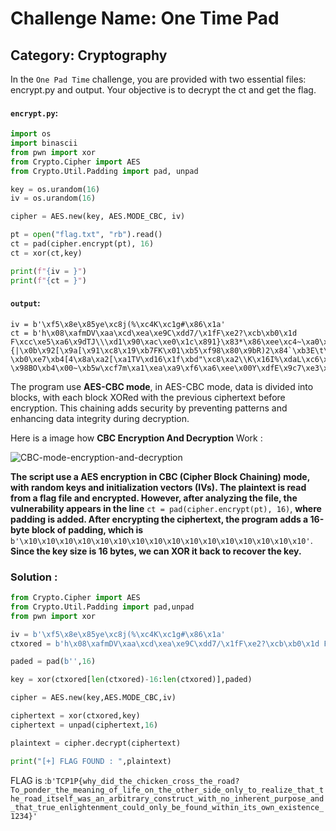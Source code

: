 # Challenge Name: One Time Pad
## Category: Cryptography

In the `One Pad Time` challenge, you are provided with two essential files: encrypt.py and output. Your objective is to decrypt the ct and get the flag.

#### `encrypt.py`:

```python
import os
import binascii
from pwn import xor
from Crypto.Cipher import AES
from Crypto.Util.Padding import pad, unpad

key = os.urandom(16)
iv = os.urandom(16)

cipher = AES.new(key, AES.MODE_CBC, iv)

pt = open("flag.txt", "rb").read()
ct = pad(cipher.encrypt(pt), 16)
ct = xor(ct,key)

print(f"{iv = }")
print(f"{ct = }")
```

#### `output`:

```
iv = b'\xf5\x8e\x85ye\xc8j(%\xc4K\xc1g#\x86\x1a'
ct = b'h\x08\xafmDV\xaa\xcd\xea\xe9C\xdd7/\x1fF\xe2?\xcb\xb0\x1d F\xcc\xe5\xa6\x9dTJ\\\xd1\x90\xac\xe0\x1c\x891}\x83*\x86\xee\xc4~\xa0\x18\xa8\x06\xea"{|\x0b\x92[\x9a[\x91\xc8\x19\xb7FK\x01\xb5\xf98\x80\x9bR)2\x84`\xb3E\t\xd5\xe5\xf0[\x83\xc6\x19\x82\r\x7f\xfaGF\xdb\xcb\xab\xd5~\x95\t\xdd\xb5E>F\xdd\xa9\xa6\x82\x86\xee"\x99\xd9\xcc\xaf\xce\xf0\'\xb3\xf4~\xcf\xdb\xc8\xbd3\x01\xd0,}]\xd5V\xd3?\xb0\xe7\xb4[4\x8a\xa2[\xa1TV\xd16\x1f\xbd"\xc8\xa2\\K\x16I%\xdaL\xc6\xfb\xb7f.\x98\xc3\xf4J\x1b\xe9TT\x83-\x98BO\xb4\x00~\xb5w\xcf7m\xa1\xea\xa9\xf6\xa6\xee\x00Y\xdfE\x9c7\xe3\xa3\xa2\x1f=.\x85\x08l\xacN\xfb2\x89\x8bB\x7f\x94\x91p\x10ep\x9b\x06oz\x87&U]J\x019\x12W\xce<\xc8\xa8\xb4v\xaf,\xb1n\x8b\xf5\xfe\xf8\r\xa7:r\xe8\xe0fvKN\\\xea\xe0\xa1\xe3\x99\xcc\xfd\x1a\x99Q\x90\xdf}\xae\xad'

```

The program use **AES-CBC mode**, in AES-CBC mode, data is divided into blocks, with each block XORed with the previous ciphertext before encryption. This chaining adds security by preventing patterns and enhancing data integrity during decryption.

Here is a image how **CBC Encryption And Decryption** Work :

![CBC-mode-encryption-and-decryption](https://github.com/mnm-an/Ctf-Writeups/assets/65871533/8c993cc0-a310-4978-bbba-a24655f49696)

**The script use a AES encryption in CBC (Cipher Block Chaining) mode, with random keys and initialization vectors (IVs). The plaintext is read from a flag file and encrypted. However, after analyzing the file, the vulnerability appears in the line** ```ct = pad(cipher.encrypt(pt), 16)```, **where padding is added. After encrypting the ciphertext, the program adds a 16-byte block of padding, which is** ```b'\x10\x10\x10\x10\x10\x10\x10\x10\x10\x10\x10\x10\x10\x10\x10\x10'```. **Since the key size is 16 bytes, we can XOR it back to recover the key.**

### Solution : 

```python
from Crypto.Cipher import AES
from Crypto.Util.Padding import pad,unpad
from pwn import xor

iv = b'\xf5\x8e\x85ye\xc8j(%\xc4K\xc1g#\x86\x1a'
ctxored = b'h\x08\xafmDV\xaa\xcd\xea\xe9C\xdd7/\x1fF\xe2?\xcb\xb0\x1d F\xcc\xe5\xa6\x9dTJ\\\xd1\x90\xac\xe0\x1c\x891}\x83*\x86\xee\xc4~\xa0\x18\xa8\x06\xea"{|\x0b\x92[\x9a[\x91\xc8\x19\xb7FK\x01\xb5\xf98\x80\x9bR)2\x84`\xb3E\t\xd5\xe5\xf0[\x83\xc6\x19\x82\r\x7f\xfaGF\xdb\xcb\xab\xd5~\x95\t\xdd\xb5E>F\xdd\xa9\xa6\x82\x86\xee"\x99\xd9\xcc\xaf\xce\xf0\'\xb3\xf4~\xcf\xdb\xc8\xbd3\x01\xd0,}]\xd5V\xd3?\xb0\xe7\xb4[4\x8a\xa2[\xa1TV\xd16\x1f\xbd"\xc8\xa2\\K\x16I%\xdaL\xc6\xfb\xb7f.\x98\xc3\xf4J\x1b\xe9TT\x83-\x98BO\xb4\x00~\xb5w\xcf7m\xa1\xea\xa9\xf6\xa6\xee\x00Y\xdfE\x9c7\xe3\xa3\xa2\x1f=.\x85\x08l\xacN\xfb2\x89\x8bB\x7f\x94\x91p\x10ep\x9b\x06oz\x87&U]J\x019\x12W\xce<\xc8\xa8\xb4v\xaf,\xb1n\x8b\xf5\xfe\xf8\r\xa7:r\xe8\xe0fvKN\\\xea\xe0\xa1\xe3\x99\xcc\xfd\x1a\x99Q\x90\xdf}\xae\xad'

paded = pad(b'',16)

key = xor(ctxored[len(ctxored)-16:len(ctxored)],paded)

cipher = AES.new(key,AES.MODE_CBC,iv)

ciphertext = xor(ctxored,key)
ciphertext = unpad(ciphertext,16)

plaintext = cipher.decrypt(ciphertext)

print("[+] FLAG FOUND : ",plaintext)

```

FLAG is :```b'TCP1P{why_did_the_chicken_cross_the_road?To_ponder_the_meaning_of_life_on_the_other_side_only_to_realize_that_the_road_itself_was_an_arbitrary_construct_with_no_inherent_purpose_and_that_true_enlightenment_could_only_be_found_within_its_own_existence_1234}'```

